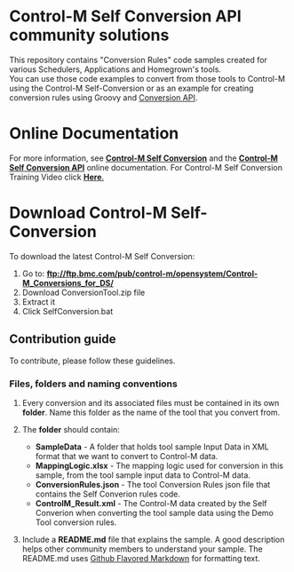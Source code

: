 # Control-M Self Conversion API community solutions  
This repository contains "Conversion Rules" code samples created for various Schedulers, Applications and Homegrown's tools.  
You can use those code examples to convert from those tools to Control-M using the Control-M Self-Conversion or as an example
for creating conversion rules using Groovy and [Conversion API](). 
# Online Documentation
For more information, see [**Control-M Self Conversion**](https://docs.bmc.com/docs/ctmselfconv/control-m-self-conversion-817142681.html) and the [**Control-M Self Conversion API**](https://docs.bmc.com/docs/ctmselfconv/control-m-self-conversion-api-814570051.html) online documentation.
For Control-M Self Conversion Training Video click [**Here**.](https://www.youtube.com/watch?v=2MrFcahMhH0)
# Download Control-M Self-Conversion
To download the latest Control-M  Self Conversion:
  1) Go to: **ftp://ftp.bmc.com/pub/control-m/opensystem/Control-M_Conversions_for_DS/**
  2) Download ConversionTool.zip file
  3) Extract it
  4) Click SelfConversion.bat

## Contribution guide
To contribute, please follow these guidelines.

### Files, folders and naming conventions
1. Every conversion and its associated files must be contained in its own **folder**. Name this folder as the name of the tool that you convert from.
2. The __folder__ should contain:
   * __SampleData__ - A folder that holds tool sample Input Data in XML format that we want to convert to Control-M data.
   * __MappingLogic.xlsx__ - The mapping logic used for conversion in this sample, from the  tool sample input data to Control-M data.
   * __ConversionRules.json__ - The tool Conversion Rules json file that contains the Self Converion rules code.
   * __ControlM_Result.xml__ - The Control-M data created by the Self Converion when converting the tool sample data using the Demo Tool conversion rules.

3. Include a **README.md** file that explains the sample. A good description helps other community members to understand your sample. The README.md uses [Github Flavored Markdown](https://guides.github.com/features/mastering-markdown/) for formatting text.
